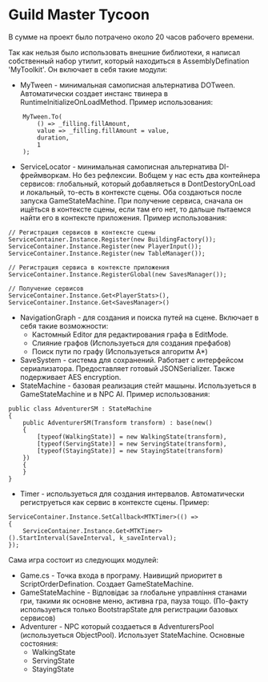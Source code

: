 # Guild Master Tycoon

В сумме на проект было потрачено около 20 часов рабочего времени. 

Так как нельзя было использовать внешние библиотеки, я написал собственный набор утилит, который находиться в AssemblyDefination 'MyToolkit'. Он включает в себя такие модули:
- MyTween - минимальная самописная альтернатива DOTween. Автоматически создает инстанс твинера в RuntimeInitializeOnLoadMethod. Пример использования: 
```
    MyTween.To(
        () => _filling.fillAmount,
        value => _filling.fillAmount = value,
        duration,
        1
    );
```
- ServiceLocator - минимальная самописная альтернатива DI-фреймворкам. Но без рефлексии. Вобщем у нас есть два контейнера сервисов: глобальный, который добавляеться в DontDestoryOnLoad и локальный, то-есть в контексте сцены. Оба создаються после запуска GameStateMachine. При получение сервиса, сначала он ищёться в контексте сцены, если там его нет, то дальше пытаемся найти его в контексте приложения. Пример использования:
```
// Регистрация сервисов в контексте сцены 
ServiceContainer.Instance.Register(new BuildingFactory());
ServiceContainer.Instance.Register(new PlayerInput());
ServiceContainer.Instance.Register(new TableManager());

// Регистрация сервиса в контексте приложения 
ServiceContainer.Instance.RegisterGlobal(new SavesManager());

// Получение сервисов 
ServiceContainer.Instance.Get<PlayerStats>(),
ServiceContainer.Instance.Get<SavesManager>()
```
- NavigationGraph - для создания и поиска путей на сцене. Включает в себя такие возможности:
    - Кастомный Editor для редактирования графа в EditMode.
    - Слияние графов (Используеться для создания префабов)
    - Поиск пути по графу (Используеться алгоритм A*)
- SaveSystem - система для сохранений. Работает с интерфейсом сериализатора. Предоставляет готовый JSONSerializer. Также подерживает AES encryption.
- StateMachine - базовая реализация стейт машыны. Используеться в GameStateMachine и в NPC AI. Пример использования:
```
public class AdventurerSM : StateMachine
{
    public AdventurerSM(Transform transform) : base(new()
    {
        [typeof(WalkingState)] = new WalkingState(transform),
        [typeof(ServingState)] = new ServingState(transform),
        [typeof(StayingState)] = new StayingState(transform)
    })
    {
    }
}
```
- Timer - используеться для создания интервалов. Автоматически региструеться как сервис в контексте сцены. Пример:
```
ServiceContainer.Instance.SetCallback<MTKTimer>(() =>
{
    ServiceContainer.Instance.Get<MTKTimer>().StartInterval(SaveInterval, k_saveInterval);
});
```
 
Сама игра состоит из следующих модулей:

- Game.cs - Точка входа в програму. Наивищий приоритет в ScriptOrderDefination. Создает GameStateMachine.
- GameStateMachine - Відповідає за глобальне управління станами гри, такими як основне меню, активна гра, пауза тощо. (По-факту используеться только BootstrapState для регистрации базовых сервисов)
- Adventurer - NPC который создаеться в AdventurersPool (используеться ObjectPool). Использует StateMachine. Основные состояния: 
    - WalkingState
    - ServingState
    - StayingState 